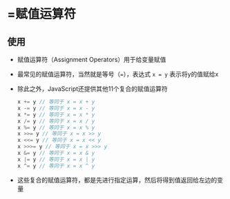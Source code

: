 # =赋值运算符

## 使用

- 赋值运算符（Assignment Operators）用于给变量赋值

- 最常见的赋值运算符，当然就是等号（`=`），表达式 `x = y` 表示将y的值赋给x

- 除此之外，JavaScript还提供其他11个复合的赋值运算符

    ```js
    x += y // 等同于 x = x + y
    x -= y // 等同于 x = x - y
    x *= y // 等同于 x = x * y
    x /= y // 等同于 x = x / y
    x %= y // 等同于 x = x % y
    x >>= y // 等同于 x = x >> y
    x <<= y // 等同于 x = x << y
    x >>>= y // 等同于 x = x >>> y
    x &= y // 等同于 x = x & y
    x |= y // 等同于 x = x | y
    x ^= y // 等同于 x = x ^ y
    ```

- 这些复合的赋值运算符，都是先进行指定运算，然后将得到值返回给左边的变量
